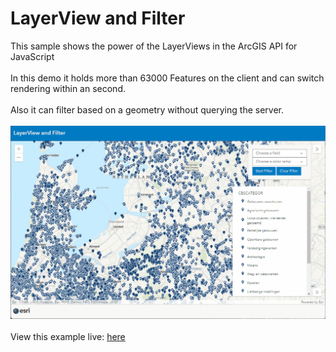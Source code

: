 # LayerView and Filter 
This sample shows the power of the LayerViews in the ArcGIS API for JavaScript
<br/>
<br/>
In this demo it holds more than 63000 Features on the client and can switch rendering within an second.<br/>
<br/>
Also it can filter based on a geometry without querying the server.
<br/>
<br/>
![Arcade Templates](../images/20220310_ViewAndFilter.gif)
<br/>
<br/>
View this example live:
[here](https://esrinederland.github.io/ViewAndFilter/index.html)
